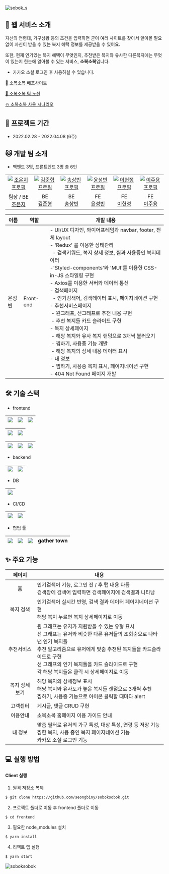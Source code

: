![sobok_s](https://user-images.githubusercontent.com/60650518/162565130-47d661a8-9d32-4e9d-a160-f49bbf0b3087.png)

## 👀 웹 서비스 소개

자신의 연령대, 가구상황 등의 조건을 입력하면 굳이 여러 사이트를 찾아서 알아볼 필요 없이 자신이 받을 수 있는 복지 혜택 정보를 제공받을 수 있어요.

또한, 현재 인기있는 복지 혜택이 무엇인지, 추천받은 복지와 유사한 다른복지에는 무엇이 있는지 한눈에 알아볼 수 있는 서비스, **소복소복**입니다.

* 카카오 소셜 로그인 후 사용하실 수 있습니다.

[💙 소복소복 배포사이트](http://j6c205.p.ssafy.io/)

[📘 소복소복 팀 노션](https://www.notion.so/eunjii/98cfec07fa0643318856387b525b1d98)

[⛄ 소복소복 사용 시나리오](https://github.com/seongbiny/soboksobok/tree/master/exec/4.%20%EC%8B%9C%EB%82%98%EB%A6%AC%EC%98%A4)

## 📅 프로젝트 기간

* 2022.02.28 - 2022.04.08 (6주) 

## 🐱 개발 팀 소개

* 백엔드 3명, 프론트엔드 3명 총 6인

<table>
    <tr>
      <td align="center">
        <a href="https://github.com/dmswl0311">
          <img src="https://avatars.githubusercontent.com/u/48826021?v=4" alt="조은지 프로필" />
        </a>
      </td>
      <td align="center">
        <a href="https://github.com/a2456542">
          <img src="https://avatars.githubusercontent.com/u/70923021?v=4" alt="김준형 프로필" />
        </a>
      </td>
      <td align="center">
        <a href="https://github.com/bangtugu">
          <img src="https://avatars.githubusercontent.com/u/87453984?v=4" alt="송상빈 프로필" />
        </a>
      </td>
      <td align="center">
        <a href="https://github.com/seongbiny">
          <img src="https://avatars.githubusercontent.com/u/60650518?v=4" alt="윤성빈 프로필" />
        </a>
      </td>
      <td align="center">
        <a href="https://github.com/hyunjung0409">
          <img src="https://avatars.githubusercontent.com/u/87763315?v=4" alt="이현정 프로필" />
        </a>
      </td>
      <td align="center">
        <a href="https://github.com/leejuyong12">
          <img src="https://avatars.githubusercontent.com/u/32806091?v=4" alt="이주용 프로필" />
        </a>
      </td>
    </tr>
    <tr>
      <td align="center">
          팀장 / BE<br />
        <a href="https://github.com/dmswl0311">
          조은지<br />
        </a>
      </td>
      <td align="center">
           BE<br />
        <a href="https://github.com/a2456542">
          김준형<br />
        </a>
      </td>
      <td align="center">
           BE<br />
        <a href="https://github.com/bangtugu">
          송상빈<br />
        </a>
      </td>
      <td align="center">
           FE<br />
        <a href="https://github.com/seongbiny">
          윤성빈<br />
        </a>
      </td>
      <td align="center">
          FE<br />
        <a href="https://github.com/hyunjung0409">
          이현정<br />
        </a>
      </td>
      <td align="center">
          FE<br />
        <a href="https://github.com/leejuyong12">
          이주용<br />
        </a>
      </td>
    </tr>
  </table>

| 이름   | 역할      | 개발 내용                                                    |
| ------ | --------- | ------------------------------------------------------------ |
| 윤성빈 | Front-end | - UI/UX 디자인, 와이어프레임과 navbar, footer, 전체 layout<br />- 'Redux' 를 이용한 상태관리<br />&nbsp;&nbsp;- 검색키워드, 복지 상세 정보, 찜과 사용중인 복지데이터<br />-'Styled-components'와 'MUI'를 이용한 CSS-in-JS 스타일링 구현<br />- Axios를 이용한 서버와 데이터 통신<br />- 검색페이지 <br />&nbsp;&nbsp;- 인기검색어, 검색데이터 표시, 페이지네이션 구현<br />- 추천서비스페이지<br />&nbsp;- 원그래프, 선그래프로 추천 내용 구현<br /> &nbsp;- 추천 복지들 카드 슬라이드 구현<br />- 복지 상세페이지<br /> &nbsp;- 해당 복지와 유사 복지 랜덤으로 3개씩 불러오기 <br /> &nbsp;- 찜하기, 사용중 기능 개발<br /> &nbsp;- 해당 복지의 상세 내용 데이터 표시<br />- 내 정보<br /> &nbsp;- 찜하기, 사용중 복지 표시, 페이지네이션 구현<br />- 404 Not Found 페이지 개발 |

## 🛠️ 기술 스택

* frontend

| <img src="https://img.shields.io/badge/HTML5-E34F26?style=flat-square&logo=HTML5&logoColor=white"/> | <img src="https://img.shields.io/badge/CSS3-1572B6?style=flat-square&logo=CSS3&logoColor=white"/> | <img src="https://img.shields.io/badge/JavaScript-F7DF1E?style=flat-square&logo=JavaScript&logoColor=white"/> |
| :----------------------------------------------------------: | :----------------------------------------------------------: | :----------------------------------------------------------: |

| <img src="https://img.shields.io/badge/React-61DAFB?style=flat-square&logo=React&logoColor=white"/> | <img src="https://img.shields.io/badge/Redux-764ABC?style=flat-square&logo=Redux&logoColor=white"/> |
| :----------------------------------------------------------: | :----------------------------------------------------------: |

| <img src="https://img.shields.io/badge/Bootstrap-7952B3?style=flat-square&logo=Bootstrap&logoColor=white"/> | <img src="https://img.shields.io/badge/MUI-007FFF?style=flat-square&logo=MUI&logoColor=white"/> | <img src="https://img.shields.io/badge/styledcomponents-DB7093?style=flat-square&logo=styled-components&logoColor=white"/> |
| :----------------------------------------------------------: | :----------------------------------------------------------: | :----------------------------------------------------------: |

* backend

| <img src="https://img.shields.io/badge/SpringBoot-6DB33F?style=flat-square&logo=SpringBoot&logoColor=white"/> | <img src="https://img.shields.io/badge/Django-092E20?style=flat-square&logo=Django&logoColor=white"/> |
| :----------------------------------------------------------: | :----------------------------------------------------------: |

* DB

| <img src="https://img.shields.io/badge/MySQL-4479A1?style=flat-square&logo=MySQL&logoColor=white"/> |
| :----------------------------------------------------------: |

* CI/CD

| <img src="https://img.shields.io/badge/Docker-2496ED?style=flat-square&logo=Docker&logoColor=white"/> | <img src="https://img.shields.io/badge/NGINX-009639?style=flat-square&logo=NGINX&logoColor=white"/> |
| :----------------------------------------------------------: | :----------------------------------------------------------: |

* 협업 툴

| <img src="https://img.shields.io/badge/Jira-0052CC?style=flat-square&logo=Jira&logoColor=white"/> | <img src="https://img.shields.io/badge/Git-F05032?style=flat-square&logo=Git&logoColor=white"/> | <img src="https://img.shields.io/badge/Notion-000000?style=flat-square&logo=Notion&logoColor=white"/> | gather town |
| :----------------------------------------------------------: | :----------------------------------------------------------: | :----------------------------------------------------------: | :---------: |

## ✨ 주요 기능

|    페이지     | 내용                                                         |
| :-----------: | ------------------------------------------------------------ |
|      홈       | 인기검색어 기능, 로그인 전 / 후 탭 내용 다름<br />검색창에 검색어 입력하면 검색페이지에 검색결과 나타남 |
|   복지 검색   | 인기검색어 실시간 반영, 검색 결과 데이터 페이지네이션 구현<br />해당 복지 누르면 복지 상세페이지로 이동 |
|  추천서비스   | 원 그래프는 유저가 지원받을 수 있는 유형 표시<br />선 그래프는 유저와 비슷한 다른 유저들의 조회순으로 나타낸 인기 복지들<br />추천 알고리즘으로 유저에게 맞춤 추천된 복지들을 카드슬라이드로 구현<br />선 그래프의 인기 복지들을 카드 슬라이드로 구현<br />각 해당 복지들은 클릭 시 상세페이지로 이동 |
| 복지 상세보기 | 해당 복지의 상세정보 표시<br />해당 복지와 유사도가 높은 복지들 랜덤으로 3개씩 추천<br />찜하기, 사용중 기능으로 아이콘 클릭할 때마다 alert |
|   고객센터    | 게시글, 댓글 CRUD 구현                                       |
|   이용안내    | 소복소복 홈페이지 이용 가이드 안내                           |
|    내 정보    | 맞춤 필터로 유저의 가구 특성, 대상 특성, 연령 등 저장 기능<br />찜한 복지, 사용 중인 복지 페이지네이션 기능<br />카카오 소셜 로그인 기능 |

## 💻 실행 방법

#### Client 실행

1. 원격 저장소 복제

```bash
$ git clone https://github.com/seongbiny/soboksobok.git
```

2. 프로젝트 폴더로 이동 후 frontend 폴더로 이동

```bash
$ cd frontend
```

3. 필요한 node_modules 설치

```bash
$ yarn install
```

4. 리액트 앱 실행

```bash
$ yarn start
```

![soboksobok](https://user-images.githubusercontent.com/60650518/162564933-b1ba0018-0999-4e21-ba28-324b9ec4801e.gif)